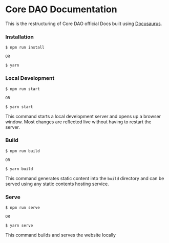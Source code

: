 # Core DAO Documentation 

This is the restructuring of Core DAO official Docs built using [Docusaurus](https://docusaurus.io/).

### Installation

```
$ npm run install 

OR 

$ yarn
```

### Local Development

```
$ npm run start 

OR 

$ yarn start
```

This command starts a local development server and opens up a browser window. Most changes are reflected live without having to restart the server.

### Build

```
$ npm run build 

OR 

$ yarn build
```

This command generates static content into the `build` directory and can be served using any static contents hosting service.

### Serve
```
$ npm run serve 

OR 

$ yarn serve
```

This command builds and serves the website locally 

